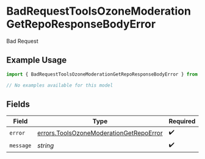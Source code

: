 # BadRequestToolsOzoneModerationGetRepoResponseBodyError

Bad Request

## Example Usage

```typescript
import { BadRequestToolsOzoneModerationGetRepoResponseBodyError } from "@speakeasy-api/bluesky/models/errors";

// No examples available for this model
```

## Fields

| Field                                                                                              | Type                                                                                               | Required                                                                                           | Description                                                                                        |
| -------------------------------------------------------------------------------------------------- | -------------------------------------------------------------------------------------------------- | -------------------------------------------------------------------------------------------------- | -------------------------------------------------------------------------------------------------- |
| `error`                                                                                            | [errors.ToolsOzoneModerationGetRepoError](../../models/errors/toolsozonemoderationgetrepoerror.md) | :heavy_check_mark:                                                                                 | N/A                                                                                                |
| `message`                                                                                          | *string*                                                                                           | :heavy_check_mark:                                                                                 | N/A                                                                                                |